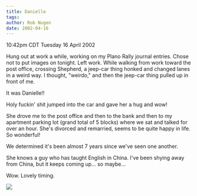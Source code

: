 ```yaml
---
title: Danielle
tags: 
author: Rob Nugen
date: 2002-04-16
---
```


<title></title>
<p class=date>10:42pm CDT Tuesday 16 April 2002</p>

<p>Hung out at work a while, working on my Plano Rally journal
entries.  Chose not to put images on tonight.  Left work.  While
walking from work toward the post office, crossing Shepherd, a
jeep-car thing honked and changed lanes in a weird way.  I thought,
"weirdo," and then the jeep-car thing pulled up in front of me.</p>

<p>It was Danielle!!</p>

<p>Holy fuckin' shit jumped into the car and gave her a hug and
wow!</p>

<p>She drove me to the post office and then to the bank and then to my
apartment parking lot (grand total of 5 blocks) where we sat and
talked for over an hour.  She's divorced and remarried, seems to be
quite happy in life.  So wonderful!</p>

<p>We determined it's been almost 7 years since we've seen one
another.</p>

<p>She knows a guy who has taught English in China.  I've been shying
away from China, but it keeps coming up... so maybe...</p>

<p>Wow.  Lovely timing.</p>

<p><img src='/images/rob/wL-ROB.gif'/></p>

